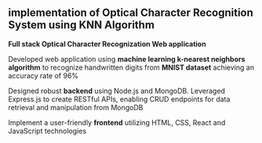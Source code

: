 ## implementation of Optical Character Recognition System using KNN Algorithm 

**Full stack Optical Character Recognization Web application**

Developed web application using **machine learning k-nearest neighbors algorithm** to recognize handwritten digits from **MNIST dataset** achieving an accuracy rate of 96%

Designed robust **backend** using Node.js and MongoDB. Leveraged Express.js to create RESTful APIs, enabling CRUD endpoints for data retrieval and manipulation from MongoDB

Implement a user-friendly **frontend** utilizing HTML, CSS, React and JavaScript technologies

